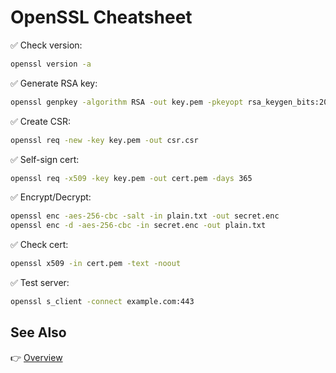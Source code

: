 # OpenSSL Cheatsheet

✅ Check version:
```bash
openssl version -a
```

✅ Generate RSA key:
```bash
openssl genpkey -algorithm RSA -out key.pem -pkeyopt rsa_keygen_bits:2048
```

✅ Create CSR:
```bash
openssl req -new -key key.pem -out csr.csr
```

✅ Self-sign cert:
```bash
openssl req -x509 -key key.pem -out cert.pem -days 365
```

✅ Encrypt/Decrypt:
```bash
openssl enc -aes-256-cbc -salt -in plain.txt -out secret.enc
openssl enc -d -aes-256-cbc -in secret.enc -out plain.txt
```

✅ Check cert:
```bash
openssl x509 -in cert.pem -text -noout
```

✅ Test server:
```bash
openssl s_client -connect example.com:443
```

## See Also

👉 [Overview](./openssl-overview.md)
